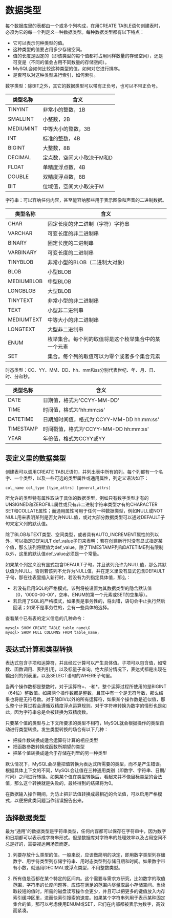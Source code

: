 # 数据类型

每个数据库里的表都由一个或多个列构成，在用CREATE TABLE语句创建表时，必须为它的每一个列定义一种数据类型。每种数据类型都有以下特点：
- 它可以表示何种类型的值。
- 这种类型的值要占用多少存储空间。
- 值的长度是固定的（即该类型的每个值都将占用同样数量的存储空间），还是可变是（不同的值会占用不同数量的存储空间）。
- MySQL会如何比较这种类型的值，如何对它进行排序。
- 是否可以对这种类型进行索引，如何索引。

数字类型：除BIT之外，其它的数据类型可以带有正负号，也可以不带正负号。

类型名称 | 含义
---- | ----
TINYINT | 非常小的整数，1B
SMALLINT | 小整数，2B
MEDIUMINT | 中等大小的整数，3B
INT | 标准的整数，4B
BIGINT | 大整数，8B
DECIMAL | 定点数，空间大小取决于M和D
FLOAT | 单精度浮点数，4B
DOUBLE | 双精度浮点数，8B
BIT | 位域值，空间大小取决于M


字符串：可以容纳任何内容，甚至能容纳那些用于表示图像和声音的二进制数据。

类型名称 | 含义
---- | ----
CHAR | 固定长度的非二进制（字符）字符串
VARCHAR | 可变长度的非二进制串
BINARY | 固定长度的二进制串
VARBINARY | 可变长度的二进制串
TINYBLOB | 非常小型的BLOB（二进制大对象）
BLOB | 小型BLOB
MEDIUMBLOB | 中型BLOB
LONGBLOB | 大型BLOB
TINYTEXT | 非常小型的非二进制串
TEXT | 小型非二进制串
MEDIUMTEXT | 中等大小的非二进制串
LONGTEXT | 大型非二进制串
ENUM | 枚举集合。每个列的取值将是这个枚举集合中的某一个元素
SET | 集合。每个列的取值可以为零个或者多个集合元素

时态类型：CC、YY、MM、DD、hh、mm和ss分别代表世纪、年、月、日、时、分和秒。

类型名称 | 含义
---- | ----
DATE | 日期值，格式为'CCYY-MM-DD'
TIME | 时间值，格式为'hh:mm:ss'
DATETIME | 日期加时间值，格式为'CCYY-MM-DD hh:mm:ss'
TIMESTAMP | 时间戳值，格式为'CCYY-MM-DD hh:mm:ss'
YEAR | 年份值，格式为CCYY或YY


## 表定义里的数据类型

创建表可以调用CREATE TABLE语句，并列出表中所有的列。每个列都有一个名字、一个类型，以及一些可选的类型属性或通用属性，列定义语法如下：

    col_name col_type [type_attrs] [general_attrs]

所允许的类型特有属性取决于具体的数据类型，例如只有数字类型才有的UNSIGNED和ZEROFILL属性或只有非二进制字符串类型才有的CHARACTER SET和COLLATE属性；而通用属性可用于任何一种数据类型，例如NULL或NOT NULL用来表明某列是否允许NULL值，或对大部分数据类型可以通过DEFAULT子句来定义列的默认值。

除了BLOB与TEXT类型、空间类型，或者具有AUTO\_INCREMENT属性的列以外，可以指定DEFAULT def\_value子句来表明：若在创建新行时没有显式指定某个值，那么该列将赋值为def\_value。除了TIMESTAMP列和DATETIME列有限制以外，这里的默认值def\_value必须是一个常量。

如果某个列定义没有显式包含DEFAULT子句，并且该列允许为NULL值，那么其默认值为NULL。否则若该列不允许为NULL值，并在定义里没有显式包含DEFAULT子句，那在往表里插入新行时，若没有为列指定具体值，那么：
- 若没有启用SQL的严格模式，该列将被设置为其数据类型的隐含默认值（0，'0000-00-00'，空串，ENUM的第一个元素或SET的空集等）。
- 若启用了SQL的严格模式，如果表是事务性的，将出错，语句会中止执行然后回滚；如果不是事务性的，会有一些具体的选择。


查看某个已有表的定义信息的几种命令：
````
mysql> SHOW CREATE TABLE table_name\G
mysql> SHOW FULL COLUMNS FROM table_name;
````

## 表达式计算和类型转换

表达式包含子项和运算符，并且经过计算可以产生具体值。子项可以包含值，如常数、函数调用、表列引用，以及标量子查询。绝大部分情况下，表达式都是出现在输出列的列表里，以及SELECT语句的WHERE子句里。

当两个操作数都是整数时，对于运算符+、-和*，整个运算过程所使用的是BIGINT（64位）整数值。如果两个操作数都是整数，且其中有一个是无符号数，那么结果也将是无符号数。对于除DIV以外的所有运算符，如果某个操作数是近似值，那么整个计算过程会遵循双精度浮点运算规则。对于字符串转换为数字的情形也是如此，因为字符串总是会被转换为双精度数。

只要某个值的类型与上下文所要求的类型不相符，MySQL就会根据操作的类型自动进行类型转换。发生类型转换的场合有以下几种：
- 把操作数转换成适合运算符计算的相应类型
- 把函数参数转换成函数所期望的类型
- 把某个值转换成适合于存储在列里的另一种类型

默认情况下，MySQL会尽量把值转换为表达式所需要的类型，而不是产生错误。根据具体上下文的不同，MySQL会让值在三种通用类别（即数字、字符串、日期/时间）之间进行转换。如果某个值在类型转换后，看起来并不像目标类型的合法值，那么这个转换就是失败的，最终得到的结果将为0。

在数据输入操作期间，为防止把非法值转换成最相近的合法值，可以启用严格模式，以便把此类问题当作错误报告出来。


## 选择数据类型

最为“通用”的数据类型是字符串类型，任何内容都可以保存在字符串中，因为数字和日期都可以表示成字符串形式。但是数据库对字符串的处理效率以及占用空间不总是好的，需要视运用场景而定。

1. 列要存放什么类型的值。一般来说，应该做简明的决定，即用数字类型列存储数字、用字符类型列存储字符串、用时态类型列存储日期和时间。如果数字带有小数，就选用DECIMAL或浮点类型，不用整数类型。

2. 所有值是否都在某个特定的区间内。这个需要与需求方研究，比如数字的取值范围，字符串的长度问题等，应该在满足的范围内尽量取最小存储空间。当读取较短的值时，所需的磁盘读写操作会更少，并且可以把更多的键值放入内存索引缓冲区里，进而快索引搜索的速度。如果某个字符串列用于表示某种固定集合的值，那可以考虑使用ENUM或SET，它们在内部都被表示为数字，高效而紧凑。